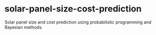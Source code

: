 # solar-panel-size-cost-prediction
Solar panel size and cost prediction using probabilistic programming and Bayesian methods.

